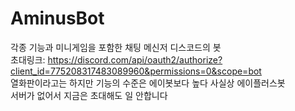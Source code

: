 # AminusBot
각종 기능과 미니게임을 포함한 채팅 메신저 디스코드의 봇  
초대링크: https://discord.com/api/oauth2/authorize?client_id=775208317483089960&permissions=0&scope=bot  
열화판이라고는 하지만 기능의 수준은 에이봇보다 높다 사실상 에이플러스봇  
서버가 없어서 지금은 초대해도 일 안합니다
